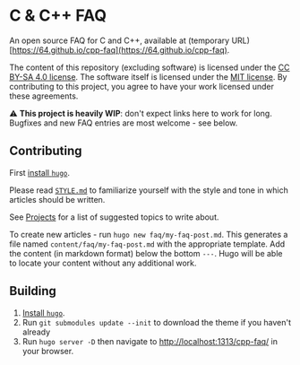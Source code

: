 # C & C++ FAQ

An open source FAQ for C and C++, available at (temporary URL) [https://64.github.io/cpp-faq](https://64.github.io/cpp-faq).

The content of this repository (excluding software) is licensed under the [CC BY-SA 4.0 license](LICENSE.txt). The software itself is licensed under the [MIT license](LICENSE.txt). By contributing to this project, you agree to have your work licensed under these agreements.

⚠️ **This project is heavily WIP**: don't expect links here to work for long. Bugfixes and new FAQ entries are most welcome - see below.

## Contributing

First [install `hugo`](https://gohugo.io/getting-started/installing#readout).

Please read [`STYLE.md`](STYLE.md) to familiarize yourself with the style and tone in which articles should be written.

See [Projects](https://github.com/64/cpp-faq/projects/1) for a list of suggested topics to write about.

To create new articles - run `hugo new faq/my-faq-post.md`. This generates a file named `content/faq/my-faq-post.md` with the appropriate template. Add the content (in markdown format) below the bottom `---`. Hugo will be able to locate your content without any additional work.

## Building

1. [Install `hugo`](https://gohugo.io/getting-started/installing#readout).
2. Run `git submodules update --init` to download the theme if you haven't already
3. Run `hugo server -D` then navigate to [http://localhost:1313/cpp-faq/](http://localhost:1313/cpp-faq/) in your browser.
